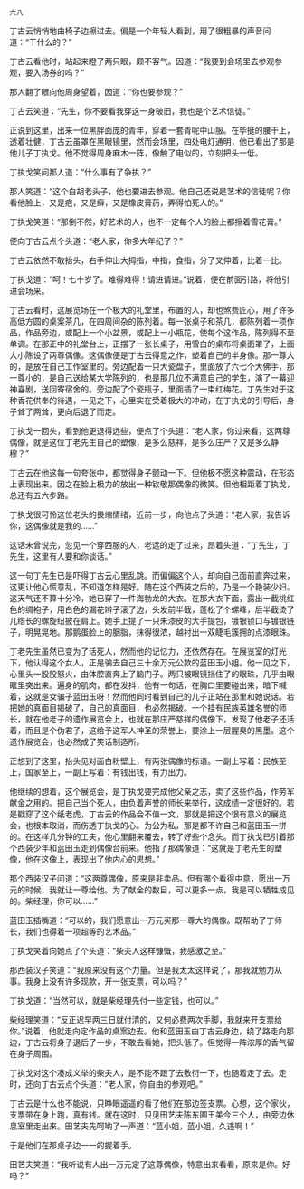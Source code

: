     六八 

   丁古云悄悄地由椅子边擦过去。偏是一个年轻人看到，用了很粗暴的声音问道：“干什么的？”

   丁古云看他时，站起来瞪了两只眼，颇不客气。因道：“我要到会场里去参观参观，要入场券的吗？”

   那人翻了眼向他周身望着，因道：“你也要参观？”

   丁古云笑道：“先生，你不要看我穿这一身破旧，我也是个艺术信徒。”

   正说到这里，出来一位黑胖面庞的青年，穿着一套青呢中山服。在毕挺的腰干上，透着壮健，丁古云虽罩在黑眼镜里，然而会场里，四处电灯通明，他已看出了那是他儿子丁执戈。他不觉得周身麻木一阵，像触了电似的，立刻把头一低。

   丁执戈笑问那人道：“什么事有了争执？”

   那人笑道：“这个白胡老头子，他也要进去参观。他自己还说是艺术的信徒呢？你看他脸上，又是疤，又是癣，又是橡皮膏药，弄得怕死人的。”

   丁执戈笑道：“那倒不然，好艺术的人，也不一定每个人的脸上都擦着雪花膏。”

   便向丁古云点个头道：“老人家，你多大年纪了？”

   丁古云依然不敢抬头，右手伸出大拇指，中指，食指，分了叉伸着，比着一比。

   丁执戈道：“呵！七十岁了。难得难得！请进请进。”说着，便在前面引路，将他引进会场来。

   丁古云看时，这展览场在一个极大的礼堂里，布置的人，却也煞费匠心，用了许多高低方圆的桌案茶几，在四周间杂的陈列着。每一张桌子和茶几，都陈列着一项作品，作品旁边，或配上一个小盆景，或配上一小瓶花，使每个这作品，陈列得不至单调。在那正中的礼堂台上，正摆了一张长桌子，用雪白的桌布将桌面罩了，上面大小陈设了两尊偶像。这偶像便是丁古云得意之作，塑着自己的半身像。那一尊大的，是放在自己工作室里的。旁边配着一只大瓷盘子，里面放了六七个大佛手，那一尊小的，是自己送给某大学陈列的，也是那几位不满意自己的学生，演了一幕迎神喜剧，送回寄宿舍的。旁边配了个瓷瓶子，里面插了一束红梅花。丁先生对于这种香花供奉的待遇，一见之下，心里实在受着极大的冲动，在丁执戈的引导后，身子耸了两耸，更向后退了而走。

   丁执戈一回头，看到他更退得远些，便点了个头道：“老人家，你过来看，这两尊偶像，就是这位丁老先生自己的塑像，是多么慈祥，是多么庄严？又是多么静穆？”

   丁古云在他这每一句夸张中，都觉得身子颤动一下。但他极不愿这种震动，在形态上表现出来。因之在脸上极力的放出一种钦敬那偶像的微笑。但他相距着丁执戈，总还有五六步路。

   丁执戈很可怜这位老头的畏缩情绪，近前一步，向他点了头道：“老人家，我告诉你，这偶像就是我的……”

   这话未曾说完，忽见一个穿西服的人，老远的走了过来，昂着头道：“丁先生，丁先生，这里有人要和你谈话。”

   这一句丁先生已是吓得丁古云心里乱跳。而偏偏这个人，却向自己面前直奔过来，这更让他心慌意乱，不知道怎样是好。随在这个西装之后的，乃是一个艳装少妇。这天气还不算十分冷，她已穿了一件海勃龙的大衣。在那大衣下面，露出一截桃红色的绸袍子，用白色的漏花辫子滚了边，头发前半截，蓬松了个螺峰，后半截烫了几绺长的螺旋纽披在肩上。她手上提了一只朱漆皮的大手提包，镀银锁口与镀银链子，明晃晃地。那鹅蛋脸上的胭脂，抹得很浓，越衬出一双睫毛簇拥的点漆眼珠。

   丁老先生虽然已变为了活死人，然而他的记忆力，还依然存在。在展览室的灯光下，他认得这个女人，正是骗去自己三十余万元公款的蓝田玉小姐。他一见之下，心里头一股股怒火，由体腔直奔上了脑门子。两只被眼镜挡住了的眼珠，几乎由眼眶里突出来。遍身的肌肉，都在发抖，他有一句话，在胸口里要碰出来，暗下喊着，这就是女骗子蓝田玉呀！然而他同时看到自己的儿子正站在那里和她说话。若把她的真面目揭破了，自己的真面目，也必然揭破。一个挂有民族英雄名誉的师长，就在他老子的遗作展览会上，也就在那庄严慈祥的偶像下，发现了他老子还活着，而且是个伪君子，这给予这军人神圣的荣誉上，要涂上一层腥臭的黑墨。这个遗作展览会，也必然成了笑话制造所。

   正想到了这里，抬头见对面白粉壁上，有两张偶像的标语。一副上写着：民族至上，国家至上，一副上写着：有钱出钱，有力出力。

   他继续的想着，这个展览会，是丁执戈要完成他父亲之志，卖了这些作品，作劳军献金之用的。把自己当个死人，由负着声誉的师长来举行，这成绩一定很好的。若是戳穿了这个纸老虎，丁古云的作品会不值一文，那就是把这个很有意义的展览会，也根本取消，而伤透丁执戈的心。为公为私，那是都不许自己和蓝田玉一拼的。在这样几分钟的工夫，他心里翻来覆去，转了好些个念头。而丁执戈已引着那个西装少年和蓝田玉走到偶像台前来。他指了那偶像道：“这就是丁老先生的塑像，他在这像上，表现出了他内心的思想。”

   那个西装汉子问道：“这两尊偶像，原来是非卖品。但有哪个看得中意，愿出一万元的时候，我就让一尊给他。为了献金的数目，可以更多一点，我是可以牺牲成见的。柴经理，你可以……”

   蓝田玉插嘴道：“可以的，我们愿意出一万元买那一尊大的偶像。既帮助了丁师长，我们也得着一项超等的艺术品。”

   丁执戈笑着向她点了个头道：“柴夫人这样慷慨，我感激之至。”

   那西装汉子笑道：“我原来没有这个力量。但是我太太这样说了，那我就勉力从事。我身上没有许多现款，开一张支票，可以吗？”

   丁执戈道：“当然可以，就是柴经理先付一些定钱，也可以。”

   柴经理笑道：“反正迟早两三日就付清的，又何必费两次手脚，我就来开支票给你。”说着，他就走向定作品的桌案边去。他和蓝田玉由丁古云身边，绕了路走向那边，丁古云将身子退后了一步，不敢去看她，把头低了。但觉得一阵浓厚的香气留在身子周围。

   丁执戈对这个凑成义举的柴夫人，是不能不跟了去敷衍一下，也随着走了去。走时，还向丁古云点个头道：“老人家，你自由的参观吧。”

   丁古云是什么也不能说，只睁眼遥遥的看了他们在那边签支票。心想，这个家伙，支票带在身上跑，真有钱。就在这时，只见田艺夫陈东圃王美今三个人，由旁边休息室里走出来。田艺夫先呵哟了一声道：“蓝小姐，蓝小姐，久违啊！”

   于是他们在那桌子边一一的握着手。

   田艺夫笑道：“我听说有人出一万元定了这尊偶像，特意出来看看，原来是你。好吗？”

